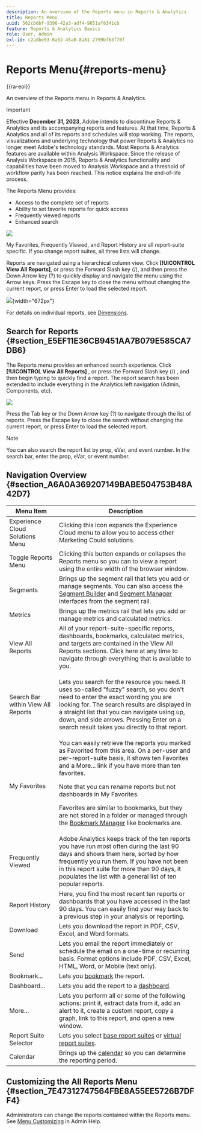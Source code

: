 ```yaml
---
description: An overview of the Reports menu in Reports & Analytics.
title: Reports Menu
uuid: 562cb6bf-9396-42a3-adf4-9651af8341cb
feature: Reports & Analytics Basics
role: User, Admin
exl-id: c2adbe93-6a52-45a0-8a81-2799bf63f70f
---
```

# Reports Menu{#reports-menu}

{{ra-eol}}

An overview of the Reports menu in Reports & Analytics.

>[!IMPORTANT]
>Effective **December 31, 2023**, Adobe intends to discontinue Reports & Analytics and its accompanying reports and features. At that time, Reports & Analytics and all of its reports and schedules will stop working. The reports, visualizations and underlying technology that power Reports & Analytics no longer meet Adobe's technology standards. Most Reports & Analytics features are available within Analysis Workspace. Since the release of Analysis Workspace in 2015, Reports & Analytics functionality and capabilities have been moved to Analysis Workspace and a threshold of workflow parity has been reached. This notice explains the end-of-life process.

The Reports Menu provides:

* Access to the complete set of reports 
* Ability to set favorite reports for quick access 
* Frequently viewed reports 
* Enhanced search

![](assets/menu-mainnav.png)

My Favorites, Frequently Viewed, and Report History are all report-suite specific. If you change report suites, all three lists will change.

Reports are navigated using a hierarchical column view. Click **[!UICONTROL View All Reports]**, or press the Forward Slash key (/), and then press the Down Arrow key (?) to quickly display and navigate the menu using the Arrow keys. Press the Escape key to close the menu without changing the current report, or press Enter to load the selected report.

![](assets/reports-landing.png){width="672px"}

For details on individual reports, see [Dimensions](/help/components/dimensions/overview.md).

## Search for Reports {#section_E5EF11E36CB9451AA7B079E585CA7DB6}

The Reports menu provides an enhanced search experience. Click **[!UICONTROL View All Reports]** , or press the Forward Slash key (/) , and then begin typing to quickly find a report. The report search has been extended to include everything in the Analytics left navigation (Admin, Components, etc).

![](assets/menu-search.png)

Press the Tab key or the Down Arrow key (?) to navigate through the list of reports. Press the Escape key to close the search without changing the current report, or press Enter to load the selected report.

>[!NOTE]
>
>You can also search the report list by prop, eVar, and event number. In the search bar, enter the prop, eVar, or event number.

## Navigation Overview {#section_A6A0A369207149BABE504753B48A42D7}

<table id="table_3BA295966BBC4C94ABDC3718D1894698"> 
 <thead> 
  <tr> 
   <th colname="col1" class="entry"> Menu Item </th> 
   <th colname="col2" class="entry"> Description </th> 
  </tr>
 </thead>
 <tbody> 
  <tr> 
   <td colname="col1">Experience Cloud Solutions Menu <img placement="inline"  src="https://spectrum.adobe.com/static/icons/workflow_18/Smock_Apps_18_N.svg" width="15px" id="image_B75D0F6991F74389A77068D999C9A910" /> </td> 
   <td colname="col2"> Clicking this icon expands the Experience Cloud menu to allow you to access other Marketing Could solutions. </td> 
  </tr> 
  <tr> 
   <td colname="col1">Toggle Reports Menu <img placement="inline"  src="https://spectrum.adobe.com/static/icons/workflow_18/Smock_Report_18_N.svg" id="image_32296B71E82C4694821D99867305F5FE" width="15px" /> </td> 
   <td colname="col2"> Clicking this button expands or collapses the Reports menu so you can to view a report using the entire width of the browser window. </td> 
  </tr> 
  <tr> 
   <td colname="col1"><span class="uicontrol">Segments <img placement="inline"  src="https://spectrum.adobe.com/static/icons/workflow_18/Smock_Segmentation_18_N.svg" width="15px" id="image_6BF461356C8640EA8E93B74092320E91" /></span> </td> 
   <td colname="col2">Brings up the segment rail that lets you add or manage segments. You can also access the <a href="/help/components/segmentation/segmentation-workflow/seg-build.md"  > Segment Builder</a> and <a href="https://experienceleague.adobe.com/docs/analytics/components/segmentation/segmentation-workflow/seg-manage.html"  > Segment Manager</a> interfaces from the segment rail. </td> 
  </tr> 
  <tr> 
   <td colname="col1"><span class="uicontrol">Metrics <img placement="inline"  src="https://spectrum.adobe.com/static/icons/workflow_18/Smock_Event_18_N.svg" width="15px" id="image_88620CB8A9CC4BC3BE4CE30BDA727512" /></span> </td> 
   <td colname="col2"> Brings up the metrics rail that lets you add or manage metrics and calculated metrics. </td> 
  </tr> 
  <tr> 
   <td colname="col1"><span class="uicontrol"> View All Reports</span> </td> 
   <td colname="col2">All of your report-suite-specific reports, dashboards, bookmarks, calculated metrics, and targets are contained in the <span class="uicontrol"> View All Reports </span>sections. Click here at any time to navigate through everything that is available to you. </td> 
  </tr> 
  <tr> 
   <td colname="col1">Search Bar within <span class="uicontrol"> View All Reports</span> </td> 
   <td colname="col2"> <p> Lets you search for the resource you need. It uses so-called "fuzzy" search, so you don't need to enter the exact wording you are looking for. The search results are displayed in a straight list that you can navigate using up, down, and side arrows. Pressing <span class="uicontrol"> Enter</span> on a search result takes you directly to that report. </p> </td> 
  </tr> 
  <tr> 
   <td colname="col1"><span class="uicontrol"> My Favorites </span> </td> 
   <td colname="col2">You can easily retrieve the reports you marked as <span class="uicontrol"> Favorited</span> from this area. On a per-user and per-report-suite basis, it shows ten Favorites and a <span class="uicontrol"> More...</span> link if you have more than ten favorites. <p>Note that you can rename reports but not dashboards in My Favorites. </p> <p>Favorites are similar to bookmarks, but they are not stored in a folder or managed through the <a href="/help/analyze/reports-analytics/bookmarks.md"  > Bookmark Manager</a> like bookmarks are. </p> </td> 
  </tr> 
  <tr> 
   <td colname="col1"><span class="uicontrol"> Frequently Viewed</span> </td> 
   <td colname="col2"> Adobe Analytics keeps track of the ten reports you have run most often during the last 90 days and shows them here, sorted by how frequently you run them. If you have not been in this report suite for more than 90 days, it populates the list with a general list of ten popular reports. </td> 
  </tr> 
  <tr> 
   <td colname="col1"><span class="uicontrol"> Report History</span> </td> 
   <td colname="col2"> Here, you find the most recent ten reports or dashboards that you have accessed in the last 90 days. You can easily find your way back to a previous step in your analysis or reporting. </td> 
  </tr> 
  <tr> 
   <td colname="col1"><span class="uicontrol"> Download</span> </td> 
   <td colname="col2">Lets you download the report in PDF, CSV, Excel, and Word formats. </td> 
  </tr> 
  <tr> 
   <td colname="col1"><span class="uicontrol"> Send</span> </td> 
   <td colname="col2">Lets you email the report immediately or schedule the email on a one-time or recurring basis. Format options include PDF, CSV, Excel, HTML, Word, or Mobile (text only).</td> 
  </tr> 
  <tr> 
   <td colname="col1"><span class="uicontrol"> Bookmark...</span> </td> 
   <td colname="col2">Lets you <a href="/help/analyze/reports-analytics/bookmarks.md"  > bookmark</a> the report. </td> 
  </tr> 
  <tr> 
   <td colname="col1"><span class="uicontrol"> Dashboard</span>... </td> 
   <td colname="col2">Lets you add the report to a <a href="/help/analyze/reports-analytics/dashboard.md"  > dashboard</a>. </td> 
  </tr> 
  <tr> 
   <td colname="col1"><span class="uicontrol"> More...</span> </td> 
   <td colname="col2"> Lets you perform all or some of the following actions: print it, extract data from it, add an alert to it, create a custom report, copy a graph, link to this report, and open a new window. </td> 
  </tr> 
  <tr> 
   <td colname="col1">Report Suite Selector <img placement="inline"  src="https://spectrum.adobe.com/static/icons/workflow_18/Smock_Data_18_N.svg" width="15px" id="image_9F64944D46574B2AA38D81A7C82C4AC4" /> </td> 
   <td colname="col2">Lets you select <a href="https://experienceleague.adobe.com/docs/analytics/admin/manage-report-suites/report-suites-admin.html"  > base report suites</a> or <a href="https://experienceleague.adobe.com/docs/analytics/components/virtual-report-suites/vrs-about.html"  > virtual report suites</a>. </td> 
  </tr> 
  <tr> 
   <td colname="col1">Calendar <img placement="inline"  src="https://spectrum.adobe.com/static/icons/workflow_18/Smock_Calendar_18_N.svg" width="15px" id="image_C5E4F87F964C4C3E98496D38A1123502" /> </td> 
   <td colname="col2">Brings up the <a href="/help/analyze/reports-analytics/overview/report-overview.md#section_8C6C4AD84D9043E8ABD53FF8F645AAB1"  > calendar</a> so you can determine the reporting period. </td> 
  </tr> 
 </tbody> 
</table>

## Customizing the All Reports Menu {#section_7E47312747564FBE8A55EE5726B7DFF4}

Administrators can change the reports contained within the Reports menu. See [Menu Customizing](https://experienceleague.adobe.com/docs/analytics/admin/admin-tools/customize-menus.html) in Admin Help.
